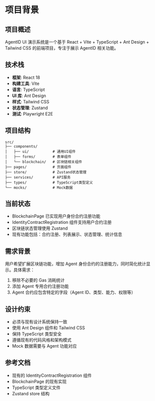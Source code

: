# 项目背景

## 项目概述
AgentID UI 演示系统是一个基于 React + Vite + TypeScript + Ant Design + Tailwind CSS 的前端项目，专注于展示 AgentID 相关功能。

## 技术栈
- **框架**: React 18
- **构建工具**: Vite
- **语言**: TypeScript
- **UI 库**: Ant Design
- **样式**: Tailwind CSS
- **状态管理**: Zustand
- **测试**: Playwright E2E

## 项目结构
```
src/
├── components/
│   ├── ui/           # 通用UI组件
│   ├── forms/        # 表单组件
│   └── blockchain/   # 区块链相关组件
├── pages/            # 页面组件
├── store/            # Zustand状态管理
├── services/         # API服务
├── types/            # TypeScript类型定义
└── mocks/            # Mock数据
```

## 当前状态
- BlockchainPage 已实现用户身份合约注册功能
- IdentityContractRegistration 组件支持用户合约注册
- 区块链状态管理使用 Zustand
- 现有功能包括：合约注册、列表展示、状态管理、统计信息

## 需求背景
用户希望扩展区块链功能，增加 Agent 身份合约的注册能力，同时简化统计显示。具体需求：
1. 移除不必要的 Gas 消耗统计
2. 添加 Agent 专用合约注册功能
3. Agent 合约应包含特定的字段（Agent ID、类型、能力、权限等）

## 设计约束
- 必须与现有设计系统保持一致
- 使用 Ant Design 组件和 Tailwind CSS
- 保持 TypeScript 类型安全
- 遵循现有的代码风格和架构模式
- Mock 数据需要与 Agent 功能对应

## 参考文档
- 现有的 IdentityContractRegistration 组件
- BlockchainPage 的现有实现
- TypeScript 类型定义文件
- Zustand store 结构